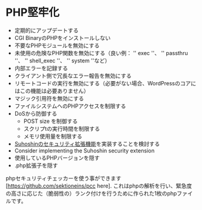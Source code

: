 # PHP堅牢化
* 定期的にアップデートする
* CGI BinaryのPHPをインストールしない
* 不要なPHPモジュールを無効にする
* 未使用の危険なPHP関数を無効にする（良い例： '' exec ''、 '' passthru ''、 '' shell_exec ''、 '' system ''など）
* 内部エラーを記録する
* クライアント側で冗長なエラー報告を無効にする
* リモートコードの実行を無効にする（必要がない場合、WordPressのコアにはこの機能は必要ありません）
* マジック引用符を無効にする
* ファイルシステムへのPHPアクセスを制限する
* DoSから防御する
  * POST size を制御する
  * スクリプtの実行時間を制限する
  * メモリ使用量を制限する
* [Suhoshinのセキュリティ拡張機能](http://www.suhosin.org/stories/index.html)を実装することを検討する
* Consider implementing the Suhoshin security extension
* 使用しているPHPバージョンを隠す
* .php拡張子を隠す

phpセキュリティチェッカーを使う事ができます [https://github.com/sektioneins/pcc here]. これはphpの解析を行い、緊急度の高さに応じた（脆弱性の）ランク付けを行うために作られた1枚のphpファイルです。
